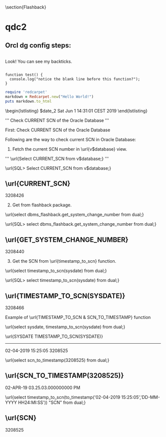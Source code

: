 \section{Flashback}

# qdc2
## Orcl dg config steps:



```
```
Look! You can see my backticks.
```
```


```
function test() {
  console.log("notice the blank line before this function?");
}
```


```ruby
require 'redcarpet'
markdown = Redcarpet.new("Hello World!")
puts markdown.to_html
```


\begin{lstlisting}
$date_2
Sat Jun  1 14:31:01 CEST 2019
\end{lstlisting}

'''
Check CURRENT SCN of the Oracle Database
'''

First: Check CURRENT SCN of the Oracle Database

Following are the way to check current SCN in Oracle Database:

1. Fetch the current SCN number in \url{v$database} view.

'''
\url{Select CURRENT_SCN from v$database;}
'''

\url{SQL> Select CURRENT_SCN from v$database;}

\url{CURRENT_SCN}
-----------
3208426

2. Get from flashback package.

\url{select dbms_flashback.get_system_change_number from dual;}


\url{SQL> select dbms_flashback.get_system_change_number from dual;}

\url{GET_SYSTEM_CHANGE_NUMBER}
------------------------
3208440

3. Get the SCN from \url{timestamp_to_scn} function.

\url{select timestamp_to_scn(sysdate) from dual;}

 
\url{SQL> select timestamp_to_scn(sysdate) from dual;}

\url{TIMESTAMP_TO_SCN(SYSDATE)}
-------------------------
3208466

Example of \url{TIMESTAMP_TO_SCN & SCN_TO_TIMESTAMP} function

\url{select sysdate, timestamp_to_scn(sysdate) from dual;}

\url{SYSDATE TIMESTAMP_TO_SCN(SYSDATE)}
------------------- -------------------------
02-04-2019 15:25:05 3208525

\url{select scn_to_timestamp(3208525) from dual;}

\url{SCN_TO_TIMESTAMP(3208525)}
-----------------------------------------------
02-APR-19 03.25.03.000000000 PM

\url{select timestamp_to_scn(to_timestamp('02-04-2019 15:25:05','DD-MM-YYYY HH24:MI:SS')) "SCN" from dual;}

\url{SCN}
----------
3208525
